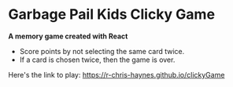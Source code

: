 # Garbage Pail Kids Clicky Game  
**A memory game created with React**
* Score points by not selecting the same card twice. 
* If a card is chosen twice,   then the game is over.  

Here's the link to play: 
 https://r-chris-haynes.github.io/clickyGame

